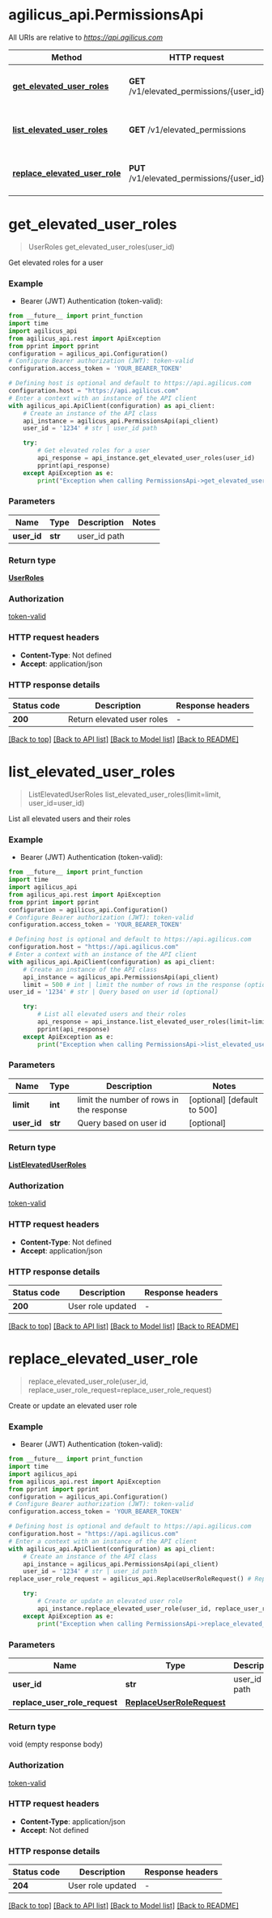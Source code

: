 # agilicus_api.PermissionsApi

All URIs are relative to *https://api.agilicus.com*

Method | HTTP request | Description
------------- | ------------- | -------------
[**get_elevated_user_roles**](PermissionsApi.md#get_elevated_user_roles) | **GET** /v1/elevated_permissions/{user_id} | Get elevated roles for a user
[**list_elevated_user_roles**](PermissionsApi.md#list_elevated_user_roles) | **GET** /v1/elevated_permissions | List all elevated users and their roles
[**replace_elevated_user_role**](PermissionsApi.md#replace_elevated_user_role) | **PUT** /v1/elevated_permissions/{user_id} | Create or update an elevated user role


# **get_elevated_user_roles**
> UserRoles get_elevated_user_roles(user_id)

Get elevated roles for a user

### Example

* Bearer (JWT) Authentication (token-valid):
```python
from __future__ import print_function
import time
import agilicus_api
from agilicus_api.rest import ApiException
from pprint import pprint
configuration = agilicus_api.Configuration()
# Configure Bearer authorization (JWT): token-valid
configuration.access_token = 'YOUR_BEARER_TOKEN'

# Defining host is optional and default to https://api.agilicus.com
configuration.host = "https://api.agilicus.com"
# Enter a context with an instance of the API client
with agilicus_api.ApiClient(configuration) as api_client:
    # Create an instance of the API class
    api_instance = agilicus_api.PermissionsApi(api_client)
    user_id = '1234' # str | user_id path

    try:
        # Get elevated roles for a user
        api_response = api_instance.get_elevated_user_roles(user_id)
        pprint(api_response)
    except ApiException as e:
        print("Exception when calling PermissionsApi->get_elevated_user_roles: %s\n" % e)
```

### Parameters

Name | Type | Description  | Notes
------------- | ------------- | ------------- | -------------
 **user_id** | **str**| user_id path | 

### Return type

[**UserRoles**](UserRoles.md)

### Authorization

[token-valid](../README.md#token-valid)

### HTTP request headers

 - **Content-Type**: Not defined
 - **Accept**: application/json

### HTTP response details
| Status code | Description | Response headers |
|-------------|-------------|------------------|
**200** | Return elevated user roles |  -  |

[[Back to top]](#) [[Back to API list]](../README.md#documentation-for-api-endpoints) [[Back to Model list]](../README.md#documentation-for-models) [[Back to README]](../README.md)

# **list_elevated_user_roles**
> ListElevatedUserRoles list_elevated_user_roles(limit=limit, user_id=user_id)

List all elevated users and their roles

### Example

* Bearer (JWT) Authentication (token-valid):
```python
from __future__ import print_function
import time
import agilicus_api
from agilicus_api.rest import ApiException
from pprint import pprint
configuration = agilicus_api.Configuration()
# Configure Bearer authorization (JWT): token-valid
configuration.access_token = 'YOUR_BEARER_TOKEN'

# Defining host is optional and default to https://api.agilicus.com
configuration.host = "https://api.agilicus.com"
# Enter a context with an instance of the API client
with agilicus_api.ApiClient(configuration) as api_client:
    # Create an instance of the API class
    api_instance = agilicus_api.PermissionsApi(api_client)
    limit = 500 # int | limit the number of rows in the response (optional) (default to 500)
user_id = '1234' # str | Query based on user id (optional)

    try:
        # List all elevated users and their roles
        api_response = api_instance.list_elevated_user_roles(limit=limit, user_id=user_id)
        pprint(api_response)
    except ApiException as e:
        print("Exception when calling PermissionsApi->list_elevated_user_roles: %s\n" % e)
```

### Parameters

Name | Type | Description  | Notes
------------- | ------------- | ------------- | -------------
 **limit** | **int**| limit the number of rows in the response | [optional] [default to 500]
 **user_id** | **str**| Query based on user id | [optional] 

### Return type

[**ListElevatedUserRoles**](ListElevatedUserRoles.md)

### Authorization

[token-valid](../README.md#token-valid)

### HTTP request headers

 - **Content-Type**: Not defined
 - **Accept**: application/json

### HTTP response details
| Status code | Description | Response headers |
|-------------|-------------|------------------|
**200** | User role updated |  -  |

[[Back to top]](#) [[Back to API list]](../README.md#documentation-for-api-endpoints) [[Back to Model list]](../README.md#documentation-for-models) [[Back to README]](../README.md)

# **replace_elevated_user_role**
> replace_elevated_user_role(user_id, replace_user_role_request=replace_user_role_request)

Create or update an elevated user role

### Example

* Bearer (JWT) Authentication (token-valid):
```python
from __future__ import print_function
import time
import agilicus_api
from agilicus_api.rest import ApiException
from pprint import pprint
configuration = agilicus_api.Configuration()
# Configure Bearer authorization (JWT): token-valid
configuration.access_token = 'YOUR_BEARER_TOKEN'

# Defining host is optional and default to https://api.agilicus.com
configuration.host = "https://api.agilicus.com"
# Enter a context with an instance of the API client
with agilicus_api.ApiClient(configuration) as api_client:
    # Create an instance of the API class
    api_instance = agilicus_api.PermissionsApi(api_client)
    user_id = '1234' # str | user_id path
replace_user_role_request = agilicus_api.ReplaceUserRoleRequest() # ReplaceUserRoleRequest |  (optional)

    try:
        # Create or update an elevated user role
        api_instance.replace_elevated_user_role(user_id, replace_user_role_request=replace_user_role_request)
    except ApiException as e:
        print("Exception when calling PermissionsApi->replace_elevated_user_role: %s\n" % e)
```

### Parameters

Name | Type | Description  | Notes
------------- | ------------- | ------------- | -------------
 **user_id** | **str**| user_id path | 
 **replace_user_role_request** | [**ReplaceUserRoleRequest**](ReplaceUserRoleRequest.md)|  | [optional] 

### Return type

void (empty response body)

### Authorization

[token-valid](../README.md#token-valid)

### HTTP request headers

 - **Content-Type**: application/json
 - **Accept**: Not defined

### HTTP response details
| Status code | Description | Response headers |
|-------------|-------------|------------------|
**204** | User role updated |  -  |

[[Back to top]](#) [[Back to API list]](../README.md#documentation-for-api-endpoints) [[Back to Model list]](../README.md#documentation-for-models) [[Back to README]](../README.md)

